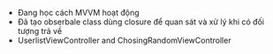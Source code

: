- Đang học cách MVVM hoạt động 
- Đã tạo obserbale class dùng closure để quan sát và xử lý khi có đối tượng trả về
- UserlistViewController and ChosingRandomViewController
